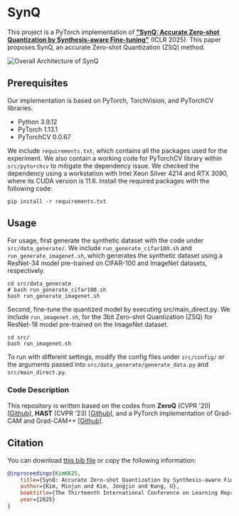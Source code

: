 # SynQ

This project is a PyTorch implementation of [**"SynQ: Accurate Zero-shot Quantization by Synthesis-aware Fine-tuning"**](https://openreview.net/forum?id=2rnOgyFQgb) (ICLR 2025).
This paper proposes SynQ, an accurate Zero-shot Quantization (ZSQ) method.

![Overall Architecture of SynQ](./docs/synq.jpg)

## Prerequisites

Our implementation is based on PyTorch, TorchVision, and PyTorchCV libraries.

- Python 3.9.12
- PyTorch 1.13.1
- PyTorchCV 0.0.67

We include `requirements.txt`, which contains all the packages used for the experiment. 
We also contain a working code for PyTorchCV library within `src/pytorchcv` to mitigate the dependency issue.
We checked the dependency using a workstation with Intel Xeon Silver 4214 and RTX 3090, where its CUDA version is 11.6.
Install the required packages with the following code:

```shell
pip install -r requirements.txt
```

## Usage
For usage, first generate the synthetic dataset with the code under `src/data_generate/`.
We include `run_generate_cifar100.sh` and `run_generate_imagenet.sh`, which generates the synthetic dataset using a ResNet-34 model pre-trained on CIFAR-100 and ImageNet datasets, respectively.

```shell
cd src/data_generate
# bash run_generate_cifar100.sh
bash run_generate_imagenet.sh
```

Second, fine-tune the quantized model by executing src/main_direct.py. We include `run_imagenet.sh`, for the 3bit Zero-shot Quantization (ZSQ) for ResNet-18 model pre-trained on the ImageNet dataset.

```shell
cd src/
bash run_imagenet.sh
```

To run with different settings, modify the config files under `src/config/` or the arguments passed into `src/data_generate/generate_data.py` and `src/main_direct.py`.

### Code Description

This repository is written based on the codes from **ZeroQ** (CVPR '20) \[[Github](https://github.com/amirgholami/ZeroQ)\], **HAST** (CVPR '23) \[[Github](https://github.com/lihuantong/HAST)\], and a PyTorch implementation of Grad-CAM and Grad-CAM++ \[[Github](https://github.com/1Konny/gradcam_plus_plus-pytorch)\].

<!-- Here is an overview of our codes. -->
<!-- ``` Unicode
SynQ/
├── docs/
│   ├── KimKK25.bib                  # bibtex file   
│   └── synq.jpg                     # the overall architecture
├── src/
│   ├── config/                      # configurations for fine-tuning      
│   ├── data_generate/               # synthetic dataset generation
│   ├── pytorchcv/                   # pytorchcv library
│   ├── quantization_utils/          # utils for quantization
│   ├── utils/                       # frequently used code snippets
│   ├── conditional_batchnorm.py     # conditional batch normalization layer
│   ├── dataloader.py                # dataloader for test data
│   ├── gradcam.py                   # gradcam and gradcam++ code
│   ├── main_direct.py               # fine-tuning code
│   ├── options.py                   # storing code for configurations
│   ├── run_cifar_100_6bit.sh        # codes for running SynQ 
│   ├── trainer_direct.py            # trainer code
│   └── unit_test.py                 # unit-test code
├── .gitignore                       # gitignore file
├── LICENSE                          # license for the use of the code
├── README.md                        # readme file
└── requirements.txt                 # required packages
``` -->

## Citation
You can download [this bib file](./docs/KimKK25.bib) or copy the following information:

```bibtex
@inproceedings{KimKK25,
    title={SynQ: Accurate Zero-shot Quantization by Synthesis-aware Fine-tuning},
    author={Kim, Minjun and Kim, Jongjin and Kang, U},
    booktitle={The Thirteenth International Conference on Learning Representations},
    year={2025}
}
```
